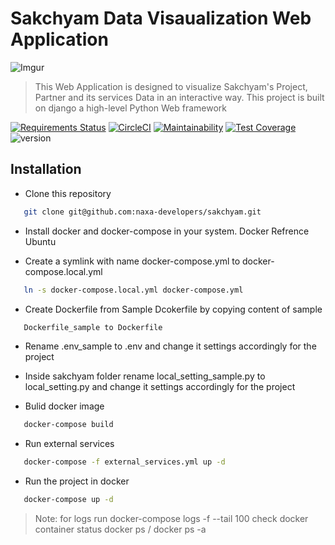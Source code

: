 # Sakchyam Data Visaualization Web Application

![Imgur](https://i.imgur.com/h2ppROy.png) 

> This Web Application is designed to 
> visualize Sakchyam's Project, Partner
> and its services Data in an interactive way. 
> This project is built on django a high-level Python Web framework






[![Requirements Status](https://requires.io/github/naxa-developers/sakchyam/requirements.svg?branch=master)](https://requires.io/github/naxa-developers/sakchyam/requirements/?branch=master) [![CircleCI](https://circleci.com/gh/naxa-developers/sakchyam/tree/master.svg?style=svg)](https://circleci.com/gh/naxa-developers/sakchyam/tree/master) [![Maintainability](https://api.codeclimate.com/v1/badges/a89b6658ac3885befb78/maintainability)](https://codeclimate.com/github/naxa-developers/sakchyam/maintainability) [![Test Coverage](https://api.codeclimate.com/v1/badges/a89b6658ac3885befb78/test_coverage)](https://codeclimate.com/github/naxa-developers/sakchyam/test_coverage) ![version](https://img.shields.io/badge/python-v3.6-orange?style=flat&logo=python)



## Installation

- Clone this repository

```sh
   git clone git@github.com:naxa-developers/sakchyam.git
 ```

- Install docker and docker-compose in your system. Docker Refrence Ubuntu

- Create a symlink with name docker-compose.yml to docker-compose.local.yml
```sh
   ln -s docker-compose.local.yml docker-compose.yml
 ```

- Create Dockerfile from Sample Dcokerfile by copying content of sample
```sh
   Dockerfile_sample to Dockerfile 
 ```

- Rename .env_sample to .env and change it settings accordingly for the project

- Inside sakchyam folder rename local_setting_sample.py to local_setting.py and change it settings accordingly for the project

- Bulid docker image
```sh
   docker-compose build
 ```

- Run external services
```sh
   docker-compose -f external_services.yml up -d
 ```

- Run the project in docker
```sh
   docker-compose up -d
 ```

>Note:
> for logs run docker-compose logs -f --tail 100
>check docker container status docker ps / docker ps -a

